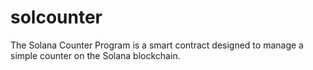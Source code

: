 # solcounter
The Solana Counter Program is a smart contract designed to manage a simple counter on the Solana blockchain. 
